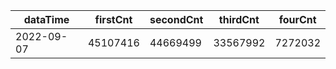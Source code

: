 |dataTime|firstCnt|secondCnt|thirdCnt|fourCnt|
|-|-|-|-|-|
|2022-09-07|45107416|44669499|33567992|7272032|
